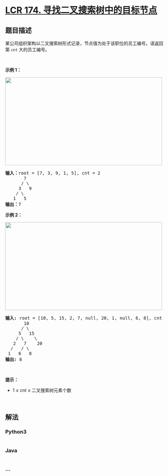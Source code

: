 # [LCR 174. 寻找二叉搜索树中的目标节点](https://leetcode.cn/problems/er-cha-sou-suo-shu-de-di-kda-jie-dian-lcof)



## 题目描述

<!-- 这里写题目描述 -->

<p>某公司组织架构以二叉搜索树形式记录，节点值为处于该职位的员工编号。请返回第 <code>cnt</code> 大的员工编号。</p>

<p>&nbsp;</p>

<p><strong>示例 1：</strong></p>

<p><img alt="" src="https://pic.leetcode.cn/1695101634-kzHKZW-image.png" style="height: 281px; width: 500px;" /></p>

<pre>
<strong>输入：</strong>root = [7, 3, 9, 1, 5], cnt = 2
       7
      / \
     3   9
    / \
   1   5
<strong>输出：</strong>7
</pre>

<p><strong>示例 2：</strong></p>

<p><img alt="" src="https://pic.leetcode.cn/1695101636-ESZtLa-image.png" style="height: 281px; width: 500px;" /></p>

<pre>
<strong>输入:</strong> root = [10, 5, 15, 2, 7, null, 20, 1, null, 6, 8], cnt = 4
       10
      / \
     5   15
    / \    \
   2   7    20
  /   / \ 
 1   6   8
<strong>输出:</strong> 8</pre>

<p>&nbsp;</p>

<p><strong>提示：</strong></p>

<ul>
	<li>1 ≤ cnt&nbsp;≤ 二叉搜索树元素个数</li>
</ul>

<p>&nbsp;</p>


## 解法

<!-- 这里可写通用的实现逻辑 -->

<!-- tabs:start -->

### **Python3**

<!-- 这里可写当前语言的特殊实现逻辑 -->

```python

```

### **Java**

<!-- 这里可写当前语言的特殊实现逻辑 -->

```java

```

### **...**

```

```

<!-- tabs:end -->

